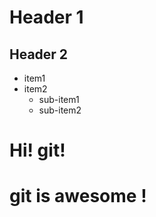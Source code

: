 # Header 1
## Header 2

- item1
- item2
    * sub-item1
    * sub-item2 

# Hi! git!

# git is awesome !


